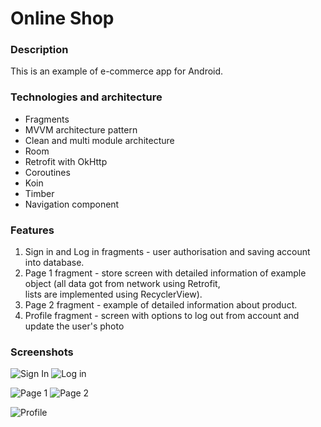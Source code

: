 # Online Shop

### Description

  This is an example of e-commerce app for Android.
  
### Technologies and architecture

  * Fragments
  * MVVM architecture pattern
  * Clean and multi module architecture
  * Room
  * Retrofit with OkHttp
  * Coroutines
  * Koin
  * Timber
  * Navigation component
  
### Features

  1. Sign in and Log in fragments - user authorisation and saving account into database.
  2. Page 1 fragment - store screen with detailed information of example object (all data got from network using Retrofit,  
     lists are implemented using RecyclerView).
  3. Page 2 fragment - example of detailed information about product.
  4. Profile fragment - screen with options to log out from account and update the user's photo

### Screenshots

![Sign In](sign_in.jpg)   ![Log in](log_in.jpg)

![Page 1](page1.jpg)   ![Page 2](page2.jpg)

![Profile](profile.jpg)
